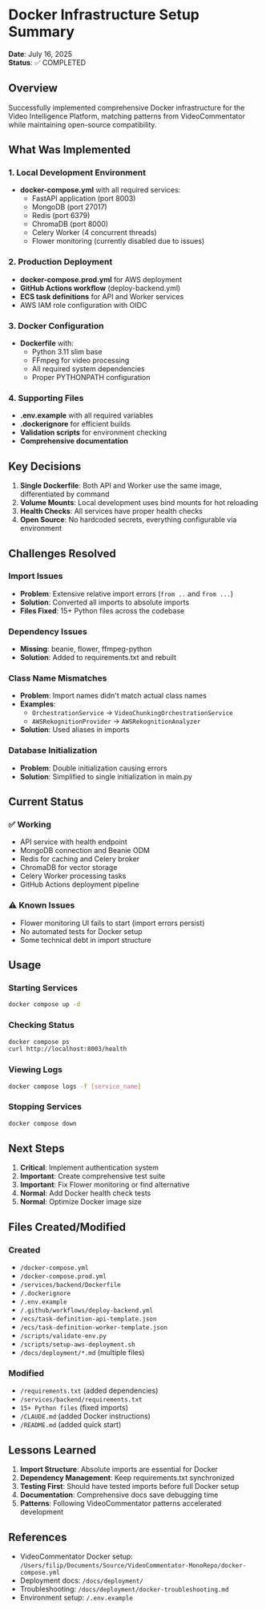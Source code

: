# Docker Infrastructure Setup Summary

**Date**: July 16, 2025  
**Status**: ✅ COMPLETED

## Overview

Successfully implemented comprehensive Docker infrastructure for the Video Intelligence Platform, matching patterns from VideoCommentator while maintaining open-source compatibility.

## What Was Implemented

### 1. Local Development Environment
- **docker-compose.yml** with all required services:
  - FastAPI application (port 8003)
  - MongoDB (port 27017)
  - Redis (port 6379)
  - ChromaDB (port 8000)
  - Celery Worker (4 concurrent threads)
  - Flower monitoring (currently disabled due to issues)

### 2. Production Deployment
- **docker-compose.prod.yml** for AWS deployment
- **GitHub Actions workflow** (deploy-backend.yml)
- **ECS task definitions** for API and Worker services
- AWS IAM role configuration with OIDC

### 3. Docker Configuration
- **Dockerfile** with:
  - Python 3.11 slim base
  - FFmpeg for video processing
  - All required system dependencies
  - Proper PYTHONPATH configuration

### 4. Supporting Files
- **.env.example** with all required variables
- **.dockerignore** for efficient builds
- **Validation scripts** for environment checking
- **Comprehensive documentation**

## Key Decisions

1. **Single Dockerfile**: Both API and Worker use the same image, differentiated by command
2. **Volume Mounts**: Local development uses bind mounts for hot reloading
3. **Health Checks**: All services have proper health checks
4. **Open Source**: No hardcoded secrets, everything configurable via environment

## Challenges Resolved

### Import Issues
- **Problem**: Extensive relative import errors (`from ..` and `from ...`)
- **Solution**: Converted all imports to absolute imports
- **Files Fixed**: 15+ Python files across the codebase

### Dependency Issues
- **Missing**: beanie, flower, ffmpeg-python
- **Solution**: Added to requirements.txt and rebuilt

### Class Name Mismatches
- **Problem**: Import names didn't match actual class names
- **Examples**:
  - `OrchestrationService` → `VideoChunkingOrchestrationService`
  - `AWSRekognitionProvider` → `AWSRekognitionAnalyzer`
- **Solution**: Used aliases in imports

### Database Initialization
- **Problem**: Double initialization causing errors
- **Solution**: Simplified to single initialization in main.py

## Current Status

### ✅ Working
- API service with health endpoint
- MongoDB connection and Beanie ODM
- Redis for caching and Celery broker
- ChromaDB for vector storage
- Celery Worker processing tasks
- GitHub Actions deployment pipeline

### ⚠️ Known Issues
- Flower monitoring UI fails to start (import errors persist)
- No automated tests for Docker setup
- Some technical debt in import structure

## Usage

### Starting Services
```bash
docker compose up -d
```

### Checking Status
```bash
docker compose ps
curl http://localhost:8003/health
```

### Viewing Logs
```bash
docker compose logs -f [service_name]
```

### Stopping Services
```bash
docker compose down
```

## Next Steps

1. **Critical**: Implement authentication system
2. **Important**: Create comprehensive test suite
3. **Important**: Fix Flower monitoring or find alternative
4. **Normal**: Add Docker health check tests
5. **Normal**: Optimize Docker image size

## Files Created/Modified

### Created
- `/docker-compose.yml`
- `/docker-compose.prod.yml`
- `/services/backend/Dockerfile`
- `/.dockerignore`
- `/.env.example`
- `/.github/workflows/deploy-backend.yml`
- `/ecs/task-definition-api-template.json`
- `/ecs/task-definition-worker-template.json`
- `/scripts/validate-env.py`
- `/scripts/setup-aws-deployment.sh`
- `/docs/deployment/*.md` (multiple files)

### Modified
- `/requirements.txt` (added dependencies)
- `/services/backend/requirements.txt`
- `15+ Python files` (fixed imports)
- `/CLAUDE.md` (added Docker instructions)
- `/README.md` (added quick start)

## Lessons Learned

1. **Import Structure**: Absolute imports are essential for Docker
2. **Dependency Management**: Keep requirements.txt synchronized
3. **Testing First**: Should have tested imports before full Docker setup
4. **Documentation**: Comprehensive docs save debugging time
5. **Patterns**: Following VideoCommentator patterns accelerated development

## References

- VideoCommentator Docker setup: `/Users/filip/Documents/Source/VideoCommentator-MonoRepo/docker-compose.yml`
- Deployment docs: `/docs/deployment/`
- Troubleshooting: `/docs/deployment/docker-troubleshooting.md`
- Environment setup: `/.env.example`